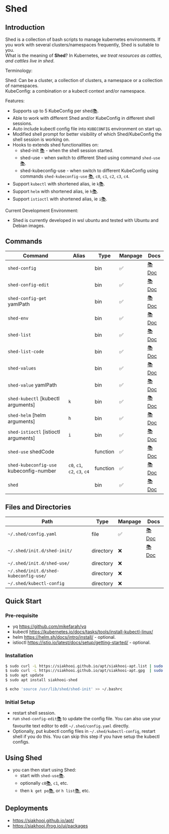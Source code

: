 # Shed

## Introduction

Shed is a collection of bash scripts to manage kubernetes environments. If you work with several clusters/namespaces frequently, Shed is suitable to you.\
What is the meaning of **Shed**? In Kubernetes, _we treat resources as cattles, and cattles live in shed_.

Terminology:

Shed: Can be a cluster, a collection of clusters, a namespace or a collection of namespaces.\
KubeConfig: a combination or a kubectl context and/or namespace.

Features:

- Supports up to 5 KubeConfig per shed[📚](docs/file-shed-config.yaml.md).
- Able to work with different Shed and/or KubeConfig in different shell sessions.
- Auto include kubectl config file into `KUBECONFIG` environment on start up.
- Modified shell prompt for better visibility of which Shed/KubeConfig the shell session is working on.
- Hooks to extends shed functionalities on:
  - shed-init [📚](docs/directory-init.d-shed-init.md) - when the shell session started.
  - shed-use - when switch to different Shed using command `shed-use`[📚](docs/shed-use.md).
  - shed-kubeconfig-use - when switch to different KubeConfig using commands `shed-kubeconfig-use` [📚](docs/shed-kubeconfig-use.md), `c0`, `c1`, `c2`, `c3`, `c4`.
- Support `kubectl` with shortened alias, ie `k`[📚](docs/shed-kubectl.md).
- Support `helm` with shortened alias, ie `h`[📚](docs/shed-helm.md).
- Support `istioctl` with shortened alias, ie `i`[📚](docs/shed-istioctl.md).

Current Development Environment:

- Shed is currently developed in wsl ubuntu and tested with Ubuntu and Debian images.

## Commands

| Command                                 | Alias                        | Type     | Manpage | Docs                                  |
| --------------------------------------- | ---------------------------- | -------- | ------- | ------------------------------------- |
| `shed-config`                           |                              | bin      | ✅      | [📚 Doc](docs/shed-config.md)         |
| `shed-config-edit`                      |                              | bin      | ✅      | [📚 Doc](docs/shed-config-edit.md)    |
| `shed-config-get` yamlPath              |                              | bin      | ✅      | [📚 Doc](docs/shed-config-get.md)     |
| `shed-env`                              |                              | bin      | ✅      | [📚 Doc](docs/shed-env.md)            |
| `shed-list`                             |                              | bin      | ✅      | [📚 Doc](docs/shed-list.md)           |
| `shed-list-code`                        |                              | bin      | ✅      | [📚 Doc](docs/shed-list-code.md)      |
| `shed-values`                           |                              | bin      | ✅      | [📚 Doc](docs/shed-values.md)         |
| `shed-value` yamlPath                   |                              | bin      | ✅      | [📚 Doc](docs/shed-value.md)          |
| `shed-kubectl` [kubectl arguments]      | `k`                          | bin      | ✅      | [📚 Doc](docs/shed-kubectl.md)        |
| `shed-helm` [helm arguments]            | `h`                          | bin      | ✅      | [📚 Doc](docs/shed-helm.md)           |
| `shed-istioctl` [istioctl arguments]    | `i`                          | bin      | ✅      | [📚 Doc](docs/shed-istioctl.md)       |
| `shed-use` shedCode                     |                              | function | ✅      | [📚 Doc](docs/shed-use.md)            |
| `shed-kubeconfig-use` kubeconfig-number | `c0`, `c1`, `c2`, `c3`, `c4` | function | ✅      | [📚 Doc](docs/shed-kubeconfig-use.md) |
| `shed`                                  |                              | bin      | ✅      | [📚 Doc](docs/shed.md)                |

## Files and Directories

| Path                                  | Type      | Manpage | Docs                                         |
| ------------------------------------- | --------- | ------- | -------------------------------------------- |
| `~/.shed/config.yaml`                 | file      | ✅      | [📚 Doc](docs/file-shed-config.yaml.md)      |
| `~/.shed/init.d/shed-init/`           | directory | ❌      | [📚 Doc](docs/directory-init.d-shed-init.md) |
| `~/.shed/init.d/shed-use/`            | directory | ❌      |
| `~/.shed/init.d/shed-kubeconfig-use/` | directory | ❌      |
| `~/.shed/kubectl-config`              | directory | ❌      |

## Quick Start

### Pre-requisite

- yq <https://github.com/mikefarah/yq>
- kubectl <https://kubernetes.io/docs/tasks/tools/install-kubectl-linux/>
- helm <https://helm.sh/docs/intro/install/> - optional.
- istioctl <https://istio.io/latest/docs/setup/getting-started/> - optional.

### Installation

```bash
$ sudo curl -L https://siakhooi.github.io/apt/siakhooi-apt.list | sudo tee /etc/apt/sources.list.d/siakhooi-apt.list > /dev/null
$ sudo curl -L https://siakhooi.github.io/apt/siakhooi-apt.gpg  | sudo tee /usr/share/keyrings/siakhooi-apt.gpg > /dev/null
$ sudo apt update
$ sudo apt install siakhooi-shed

$ echo 'source /usr/lib/shed/shed-init' >> ~/.bashrc
```

### Initial Setup

- restart shell session.
- run `shed-config-edit`[📚](docs/shed-config-edit.md) to update the config file. You can also use your favourite text editor to edit `~/.shed/config.yaml` directly.
- Optionally, put kubectl config files in `~/.shed/kubectl-config`, restart shell if you do this. You can skip this step if you have setup the kubectl configs.

## Using Shed

- you can then start using Shed:
  - start with `shed-use`[📚](docs/shed-use.md).
  - optionally `c0`[📚](docs/shed-kubeconfig-use.md), `c1`, etc.
  - then `k get po`[📚](docs/shed-kubectl.md), or `h list`[📚](docs/shed-helm.md), etc.

## Deployments

- <https://siakhooi.github.io/apt/>
- <https://siakhooi.jfrog.io/ui/packages>
